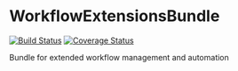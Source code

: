 WorkflowExtensionsBundle
========================

[![Build Status](https://travis-ci.org/GlobalTradingTechnologies/workflow-extensions-bundle.svg?branch=master)](https://travis-ci.org/GlobalTradingTechnologies/workflow-extensions-bundle)
[![Coverage Status](https://coveralls.io/repos/github/GlobalTradingTechnologies/workflow-extensions-bundle/badge.svg)](https://coveralls.io/github/GlobalTradingTechnologies/workflow-extensions-bundle)

Bundle for extended workflow management and automation